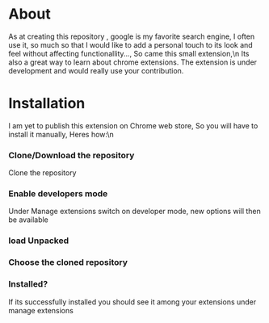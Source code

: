# About 
As at creating this repository , google is my favorite search engine, I often use it, so much so that I would like to add a personal touch to its look and feel without affecting functionallity..., So came this small extension,\n
Its also a great way to learn about chrome extensions.
The extension is under development and would really use your contribution.

# Installation
I am yet to publish this extension on Chrome web store, So you will have to install it manually, Heres how:\n
### Clone/Download the repository
Clone the repository

### Enable developers mode
Under Manage extensions switch on developer mode, new options will then be available

### load Unpacked
### Choose the cloned repository
### Installed?
If its successfully installed you should see it among your extensions under manage extensions

